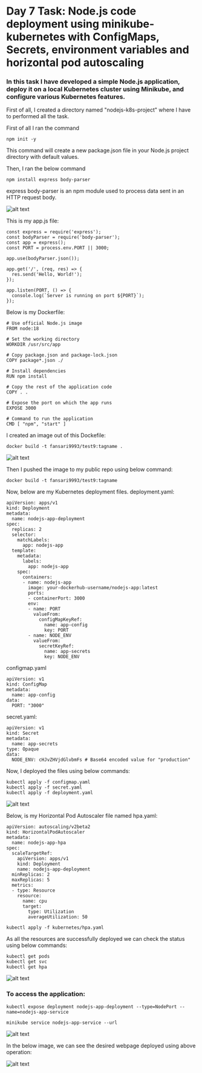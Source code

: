 # Day 7 Task: Node.js code deployment using minikube-kubernetes with ConfigMaps, Secrets, environment variables and horizontal pod autoscaling

### In this task I have developed a simple Node.js application, deploy it on a local Kubernetes cluster using Minikube, and configure various Kubernetes features.

First of all, I created a directory named "nodejs-k8s-project" where I have to performed all the task.

First of all I ran the command

```
npm init -y
```
This command will create a new package.json file in your Node.js project directory with default values. 

Then, I ran the below command

```
npm install express body-parser
```

express body-parser is an npm module used to process data sent in an HTTP request body.

![alt text](images/Day_7_Images/Image_2)

This is my app.js file:

```
const express = require('express');
const bodyParser = require('body-parser');
const app = express();
const PORT = process.env.PORT || 3000;

app.use(bodyParser.json());

app.get('/', (req, res) => {
  res.send('Hello, World!');
});

app.listen(PORT, () => {
  console.log(`Server is running on port ${PORT}`);
});
```
Below is my Dockerfile:

```
# Use official Node.js image
FROM node:18

# Set the working directory
WORKDIR /usr/src/app

# Copy package.json and package-lock.json
COPY package*.json ./

# Install dependencies
RUN npm install

# Copy the rest of the application code
COPY . .

# Expose the port on which the app runs
EXPOSE 3000

# Command to run the application
CMD [ "npm", "start" ]
```

I created an image out of this Dockefile:

```
docker build -t fansari9993/test9:tagname .
```

![alt text](images/Day_7_Images/Image_5)

Then I pushed the image to my public repo using below command:

```
docker build -t fansari9993/test9:tagname
```

Now, below are my Kubernetes deployment files.
deployment.yaml:

```
apiVersion: apps/v1
kind: Deployment
metadata:
  name: nodejs-app-deployment
spec:
  replicas: 2
  selector:
    matchLabels:
      app: nodejs-app
  template:
    metadata:
      labels:
        app: nodejs-app
    spec:
      containers:
      - name: nodejs-app
        image: your-dockerhub-username/nodejs-app:latest
        ports:
        - containerPort: 3000
        env:
        - name: PORT
          valueFrom:
            configMapKeyRef:
              name: app-config
              key: PORT
        - name: NODE_ENV
          valueFrom:
            secretKeyRef:
              name: app-secrets
              key: NODE_ENV
```
configmap.yaml

```
apiVersion: v1
kind: ConfigMap
metadata:
  name: app-config
data:
  PORT: "3000"
```
secret.yaml:
```
apiVersion: v1
kind: Secret
metadata:
  name: app-secrets
type: Opaque
data:
  NODE_ENV: cHJvZHVjdGlvbmFs # Base64 encoded value for "production"
```

Now, I deployed the files using below commands:
```
kubectl apply -f configmap.yaml
kubectl apply -f secret.yaml
kubectl apply -f deployment.yaml
```

![alt text](images/Day_7_Images/Image_6)

Below, is my Horizontal Pod Autoscaler file named hpa.yaml:

```
apiVersion: autoscaling/v2beta2
kind: HorizontalPodAutoscaler
metadata:
  name: nodejs-app-hpa
spec:
  scaleTargetRef:
    apiVersion: apps/v1
    kind: Deployment
    name: nodejs-app-deployment
  minReplicas: 2
  maxReplicas: 5
  metrics:
  - type: Resource
    resource:
      name: cpu
      target:
        type: Utilization
        averageUtilization: 50
```

```
kubectl apply -f kubernetes/hpa.yaml
```

As all the resources are successfully deployed we can check the status using below commands:
```
kubectl get pods
kubectl get svc
kubectl get hpa
```

![alt text](images/Day_7_Images/Image_8)

### To access the application:

```
kubectl expose deployment nodejs-app-deployment --type=NodePort --name=nodejs-app-service

minikube service nodejs-app-service --url
```
![alt text](images/Day_7_Images/Image_9)

In the below image, we can see the desired webpage deployed using above operation:

![alt text](images/Day_7_Images/Image_10)
